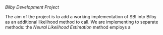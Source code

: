 *Bilby Development Project* 

The aim of the project is to add a working implementation of SBI into Bilby as an additional likelihood method to call.
We are implementing to separate methods: the *Neural Likelihood Estimation* method employs a 
